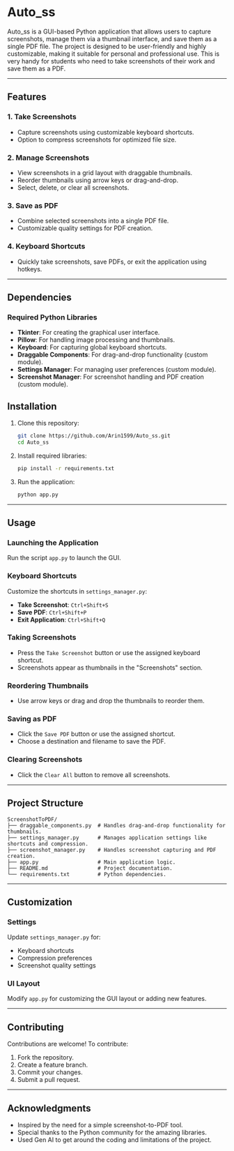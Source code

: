 # Auto_ss

Auto_ss is a GUI-based Python application that allows users to capture screenshots, manage them via a thumbnail interface, and save them as a single PDF file. The project is designed to be user-friendly and highly customizable, making it suitable for personal and professional use. This is very handy for students who need to take screenshots of their work and save them as a PDF.

---

## Features

### 1. **Take Screenshots**
- Capture screenshots using customizable keyboard shortcuts.
- Option to compress screenshots for optimized file size.

### 2. **Manage Screenshots**
- View screenshots in a grid layout with draggable thumbnails.
- Reorder thumbnails using arrow keys or drag-and-drop.
- Select, delete, or clear all screenshots.

### 3. **Save as PDF**
- Combine selected screenshots into a single PDF file.
- Customizable quality settings for PDF creation.

### 4. **Keyboard Shortcuts**
- Quickly take screenshots, save PDFs, or exit the application using hotkeys.

---

## Dependencies

### Required Python Libraries
- **Tkinter**: For creating the graphical user interface.
- **Pillow**: For handling image processing and thumbnails.
- **Keyboard**: For capturing global keyboard shortcuts.
- **Draggable Components**: For drag-and-drop functionality (custom module).
- **Settings Manager**: For managing user preferences (custom module).
- **Screenshot Manager**: For screenshot handling and PDF creation (custom module).


## Installation

1. Clone this repository:
   ```bash
   git clone https://github.com/Arin1599/Auto_ss.git
   cd Auto_ss
   ```

2. Install required libraries:
   ```bash
   pip install -r requirements.txt
   ```

3. Run the application:
   ```bash
   python app.py
   ```

---

## Usage

### **Launching the Application**
Run the script `app.py` to launch the GUI.

### **Keyboard Shortcuts**
Customize the shortcuts in `settings_manager.py`:
- **Take Screenshot**: `Ctrl+Shift+S`
- **Save PDF**: `Ctrl+Shift+P`
- **Exit Application**: `Ctrl+Shift+Q`

### **Taking Screenshots**
- Press the `Take Screenshot` button or use the assigned keyboard shortcut.
- Screenshots appear as thumbnails in the "Screenshots" section.

### **Reordering Thumbnails**
- Use arrow keys or drag and drop the thumbnails to reorder them.

### **Saving as PDF**
- Click the `Save PDF` button or use the assigned shortcut.
- Choose a destination and filename to save the PDF.

### **Clearing Screenshots**
- Click the `Clear All` button to remove all screenshots.

---

## Project Structure

```
ScreenshotToPDF/
├── draggable_components.py  # Handles drag-and-drop functionality for thumbnails.
├── settings_manager.py      # Manages application settings like shortcuts and compression.
├── screenshot_manager.py    # Handles screenshot capturing and PDF creation.
├── app.py                   # Main application logic.
├── README.md                # Project documentation.
└── requirements.txt         # Python dependencies.
```

---

## Customization

### **Settings**
Update `settings_manager.py` for:
- Keyboard shortcuts
- Compression preferences
- Screenshot quality settings

### **UI Layout**
Modify `app.py` for customizing the GUI layout or adding new features.

---

## Contributing

Contributions are welcome! To contribute:
1. Fork the repository.
2. Create a feature branch.
3. Commit your changes.
4. Submit a pull request.

---



## Acknowledgments

- Inspired by the need for a simple screenshot-to-PDF tool.
- Special thanks to the Python community for the amazing libraries.
- Used Gen AI to get around the coding and limitations of the project.
